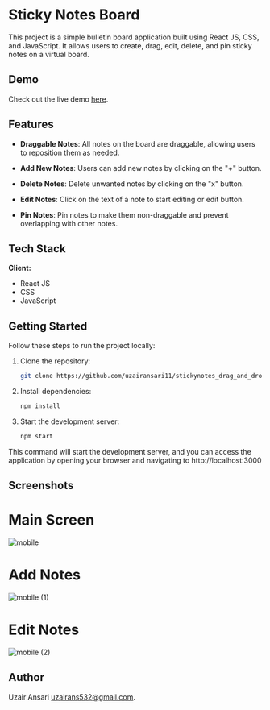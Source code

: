 # Sticky Notes Board

This project is a simple bulletin board application built using React JS, CSS, and JavaScript. It allows users to create, drag, edit, delete, and pin sticky notes on a virtual  board.

## Demo

Check out the live demo [here](https://stickynotes-drag-and-drop.vercel.app/).

## Features

- **Draggable Notes**: All notes on the board are draggable, allowing users to reposition them as needed.

- **Add New Notes**: Users can add new notes by clicking on the "+" button.

- **Delete Notes**: Delete unwanted notes by clicking on the "x" button.

- **Edit Notes**: Click on the text of a note to start editing or edit button. 

- **Pin Notes**: Pin notes to make them non-draggable and prevent overlapping with other notes.

## Tech Stack

**Client:** 
- React JS
- CSS
- JavaScript

## Getting Started

Follow these steps to run the project locally:

1. Clone the repository:

   ```bash
   git clone https://github.com/uzairansari11/stickynotes_drag_and_drop.git


2. Install dependencies:

   ```bash
   npm install

3. Start the development server:

   ```bash
   npm start

This command will start the development server, and you can access the application by opening your browser and navigating to http://localhost:3000



## Screenshots
# Main Screen
![mobile](https://github.com/uzairansari11/stickynotes_drag_and_drop/assets/112272822/dd1c52c1-77b8-4d51-8ef2-757b5e4cda8e)
<br />
# Add Notes 
![mobile (1)](https://github.com/uzairansari11/stickynotes_drag_and_drop/assets/112272822/b4dd7df5-54bb-425e-9c27-c514d07787cb)
<br />
# Edit Notes
![mobile (2)](https://github.com/uzairansari11/stickynotes_drag_and_drop/assets/112272822/db72fd89-1b47-47c5-8eaa-2df4070bf73a)


## Author

Uzair Ansari
uzairans532@gmail.com.

